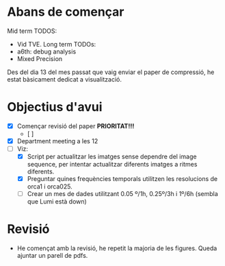 # Abans de començar
Mid term TODOS:
- Vid TVE.
Long term TODOs:
- a6th: debug analysis
- Mixed Precision

Des del dia 13 del mes passat que vaig enviar el paper de compressió, he estat bàsicament dedicat a visualització. 
# Objectius d'avui
- [x] Començar revisió del paper **PRIORITAT!!!**
	- [ ] 
- [x] Department meeting a les 12
- [ ] Viz:
	- [x] Script per actualitzar les imatges sense dependre del image sequence, per intentar actualitzar diferents imatges a ritmes diferents.
	- [x] Preguntar quines frequències temporals utilitzen les resolucions de orca1 i orca025.
	- [ ] Crear un mes de dades utilitzant 0.05 º/1h, 0.25º/3h i 1º/6h (sembla que Lumi està down)
# Revisió
- He començat amb la revisió, he repetit la majoria de les figures. Queda ajuntar un parell de pdfs.


























































































































































































































































































































































































































































































































































































































































































































































































































































































































































































































































































































































































































































































































































































































































































































































































































































































































































































































































































































































































































































































































































































































































































































































































































































































































































































































































































































































































































































































































































































































































































































































































































































































































































































































































































































































































































































































































































































































































































































































































































































































































































































































































































































































































































































































































































































































































































































































































































































































































































































































































